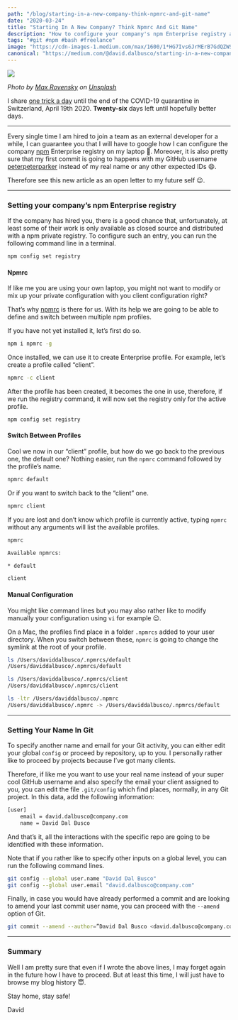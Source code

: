 ```yaml
---
path: "/blog/starting-in-a-new-company-think-npmrc-and-git-name"
date: "2020-03-24"
title: "Starting In A New Company? Think Npmrc And Git Name"
description: "How to configure your company's npm Enterprise registry and provide your name for Git interactions"
tags: "#git #npm #bash #freelance"
image: "https://cdn-images-1.medium.com/max/1600/1*HG7Ivs6JrMErB7GdQZWSog.png"
canonical: "https://medium.com/@david.dalbusco/starting-in-a-new-company-think-npmrc-and-git-name-ebf44f71e498"
---
```


![](https://cdn-images-1.medium.com/max/1600/1*HG7Ivs6JrMErB7GdQZWSog.png)

*Photo by [Max Rovensky](https://unsplash.com/@fivepointseven?utm_source=unsplash&utm_medium=referral&utm_content=creditCopyText) on [Unsplash](https://unsplash.com/s/photos/free?utm_source=unsplash&utm_medium=referral&utm_content=creditCopyText)*

I share [one trick a day](https://daviddalbusco.com/blog/how-to-call-the-service-worker-from-the-web-app-context) until the end of the COVID-19 quarantine in Switzerland, April 19th 2020. **Twenty-six** days left until hopefully better days.

*****

Every single time I am hired to join a team as an external developer for a while, I can guarantee you that I will have to google how I can configure the company [npm](https://www.npmjs.com) Enterprise registry on my laptop 🙈. Moreover, it is also pretty sure that my first commit is going to happens with my GitHub username [peterpeterparker](https://github.com/peterpeterparker) instead of my real name or any other expected IDs 😄.

Therefore see this new article as an open letter to my future self 😉.

*****

### Setting your company’s npm Enterprise registry

If the company has hired you, there is a good chance that, unfortunately, at least some of their work is only available as closed source and distributed with a npm private registry. To configure such an entry, you can run the following command line in a terminal.

```bash
npm config set registry
``` 

#### Npmrc

If like me you are using your own laptop, you might not want to modify or mix up your private configuration with you client configuration right?

That’s why [npmrc](https://docs.npmjs.com/configuring-npm/npmrc.html) is there for us. With its help we are going to be able to define and switch between multiple npm profiles.

If you have not yet installed it, let’s first do so.

```bash
npm i npmrc -g
```

Once installed, we can use it to create Enterprise profile. For example, let’s create a profile called “client”.

```bash
npmrc -c client
```

After the profile has been created, it becomes the one in use, therefore, if we run the registry command, it will now set the registry only for the active profile.

```bash
npm config set registry 
```

#### Switch Between Profiles

Cool we now in our “client” profile, but how do we go back to the previous one, the default one? Nothing easier, run the `npmrc` command followed by the profile’s name.

```bash
npmrc default
```

Or if you want to switch back to the “client” one.

```bash
npmrc client
```

If you are lost and don’t know which profile is currently active, typing `npmrc` without any arguments will list the available profiles.

```bash
npmrc

Available npmrcs:

* default

client
```

#### Manual Configuration

You might like command lines but you may also rather like to modify manually your configuration using `vi` for example 😉.

On a Mac, the profiles find place in a folder `.npmrcs` added to your user directory. When you switch between these, `npmrc` is going to change the symlink at the root of your profile.

```bash
ls /Users/daviddalbusco/.npmrcs/default
/Users/daviddalbusco/.npmrcs/default

ls /Users/daviddalbusco/.npmrcs/client
/Users/daviddalbusco/.npmrcs/client

ls -ltr /Users/daviddalbusco/.npmrc
/Users/daviddalbusco/.npmrc -> /Users/daviddalbusco/.npmrcs/default
```

*****

### Setting Your Name In Git

To specify another name and email for your Git activity, you can either edit your global `config` or proceed by repository, up to you. I personally rather like to proceed by projects because I’ve got many clients.

Therefore, if like me you want to use your real name instead of your super cool GitHub username and also specify the email your client assigned to you, you can edit the file `.git/config` which find places, normally, in any Git project. In this data, add the following information:

```bash
[user]
    email = david.dalbusco@company.com
    name = David Dal Busco
```

And that’s it, all the interactions with the specific repo are going to be identified with these information.

Note that if you rather like to specify other inputs on a global level, you can run the following command lines.

```bash
git config --global user.name "David Dal Busco"
git config --global user.email "david.dalbusco@company.com"
```

Finally, in case you would have already performed a commit and are looking to amend your last commit user name, you can proceed with the `--amend` option of Git.

```bash
git commit --amend --author=”David Dal Busco <david.dalbusco@company.com>”
```

*****

### Summary

Well I am pretty sure that even if I wrote the above lines, I may forget again in the future how I have to proceed. But at least this time, I will just have to browse my blog history 😇.

Stay home, stay safe!

David
